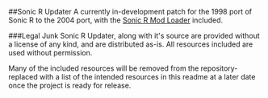 ##Sonic R Updater
A currently in-development patch for the 1998 port of Sonic R to the 2004 port, with the [Sonic R Mod Loader](https://github.com/sonicretro/sonicr-mod-loader/releases) included.

###Legal Junk
Sonic R Updater, along with it's source are provided without a license of any kind, and are distributed as-is. All resources included are used without permission.

Many of the included resources will be removed from the repository- replaced with a list of the intended resources in this readme at a later date once the project is ready for release.